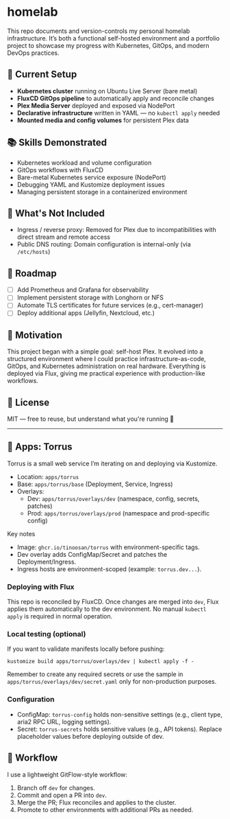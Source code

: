 # homelab

This repo documents and version-controls my personal homelab infrastructure. It’s both a functional self-hosted environment and a portfolio project to showcase my progress with Kubernetes, GitOps, and modern DevOps practices.

## 🚀 Current Setup

* **Kubernetes cluster** running on Ubuntu Live Server (bare metal)
* **FluxCD GitOps pipeline** to automatically apply and reconcile changes
* **Plex Media Server** deployed and exposed via NodePort
* **Declarative infrastructure** written in YAML — no `kubectl apply` needed
* **Mounted media and config volumes** for persistent Plex data

## 📚 Skills Demonstrated

* Kubernetes workload and volume configuration
* GitOps workflows with FluxCD
* Bare-metal Kubernetes service exposure (NodePort)
* Debugging YAML and Kustomize deployment issues
* Managing persistent storage in a containerized environment

## 🚫 What's Not Included

* Ingress / reverse proxy: Removed for Plex due to incompatibilities with direct stream and remote access
* Public DNS routing: Domain configuration is internal-only (via `/etc/hosts`)

## 🧭 Roadmap

* [ ] Add Prometheus and Grafana for observability
* [ ] Implement persistent storage with Longhorn or NFS
* [ ] Automate TLS certificates for future services (e.g., cert-manager)
* [ ] Deploy additional apps (Jellyfin, Nextcloud, etc.)

## 🧠 Motivation

This project began with a simple goal: self-host Plex. It evolved into a structured environment where I could practice infrastructure-as-code, GitOps, and Kubernetes administration on real hardware. Everything is deployed via Flux, giving me practical experience with production-like workflows.

## 📝 License

MIT — free to reuse, but understand what you're running 🙂

---


## 🧩 Apps: Torrus

Torrus is a small web service I’m iterating on and deploying via Kustomize.

- Location: `apps/torrus`
- Base: `apps/torrus/base` (Deployment, Service, Ingress)
- Overlays:
  - Dev: `apps/torrus/overlays/dev` (namespace, config, secrets, patches)
  - Prod: `apps/torrus/overlays/prod` (namespace and prod-specific config)

Key notes
- Image: `ghcr.io/tinoosan/torrus` with environment-specific tags.
- Dev overlay adds ConfigMap/Secret and patches the Deployment/Ingress.
- Ingress hosts are environment-scoped (example: `torrus.dev...`).

### Deploying with Flux

This repo is reconciled by FluxCD. Once changes are merged into `dev`, Flux applies them automatically to the dev environment. No manual `kubectl apply` is required in normal operation.

### Local testing (optional)

If you want to validate manifests locally before pushing:

```
kustomize build apps/torrus/overlays/dev | kubectl apply -f -
```

Remember to create any required secrets or use the sample in `apps/torrus/overlays/dev/secret.yaml` only for non-production purposes.

### Configuration

- ConfigMap: `torrus-config` holds non-sensitive settings (e.g., client type, aria2 RPC URL, logging settings).
- Secret: `torrus-secrets` holds sensitive values (e.g., API tokens). Replace placeholder values before deploying outside of dev.

## 🔁 Workflow

I use a lightweight GitFlow-style workflow:

1. Branch off `dev` for changes.
2. Commit and open a PR into `dev`.
3. Merge the PR; Flux reconciles and applies to the cluster.
4. Promote to other environments with additional PRs as needed.

